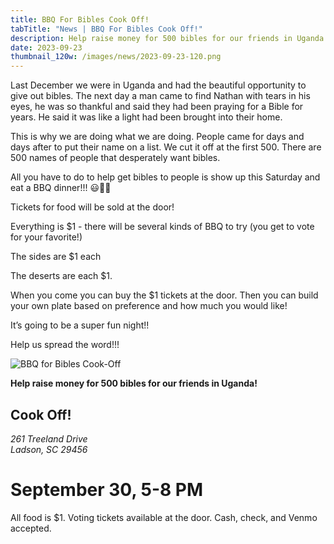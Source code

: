 ```yaml
---
title: BBQ For Bibles Cook Off!
tabTitle: "News | BBQ For Bibles Cook Off!"
description: Help raise money for 500 bibles for our friends in Uganda!
date: 2023-09-23
thumbnail_120w: /images/news/2023-09-23-120.png
---
```


Last December we were in Uganda and had the beautiful opportunity to give out bibles. The next day a man came to find Nathan with tears in his eyes, he was so thankful and said they had been praying for a Bible for years. He said it was like a light had been brought into their home.

This is why we are doing what we are doing. People came for days and days after to put their name on a list. We cut it off at the first 500. There are 500 names of people that desperately want bibles.

All you have to do to help get bibles to people is show up this Saturday and eat a BBQ dinner!!! 😃🎉🎉

Tickets for food will be sold at the door!

Everything is $1 - there will be several kinds of BBQ to try (you get to vote for your favorite!)

The sides are $1 each

The deserts are each $1.

When you come you can buy the $1 tickets at the door. Then you can build your own plate based on preference and how much you would like!

It’s going to be a super fun night!!

Help us spread the word!!!

![BBQ for Bibles Cook-Off](/images/news/2023-09-23-bbq-ticket.png)

**Help raise money for 500 bibles for our friends in Uganda!**

## Cook Off!

<address>261 Treeland Drive<br>Ladson, SC 29456</address>

# September 30, 5-8 PM

All food is $1. Voting tickets available at the door. Cash, check, and Venmo accepted.
